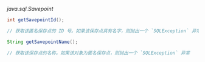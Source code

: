*java.sql.Savepoint*
```java
int getSavepointId();

// 获取该匿名保存点的 ID 号。如果该保存点具有名字，则抛出一个 `SQLException` 异常

String getSavepointName();

// 获取该保存点的名称。如果该对象为匿名保存点，则抛出一个 `SQLException` 异常

```